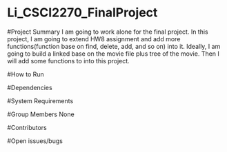 # Li_CSCI2270_FinalProject
#Project Summary
I am going to work alone for the final project. In this project, I am going to extend HW8 assignment and add more functions(function base on find, delete, add, and so on) into it. Ideally, I am going to build a linked base on the movie file plus tree of the movie. Then I will add some functions to into this project.

#How to Run

#Dependencies

#System	Requirements

#Group	Members
None

#Contributors

#Open	issues/bugs

